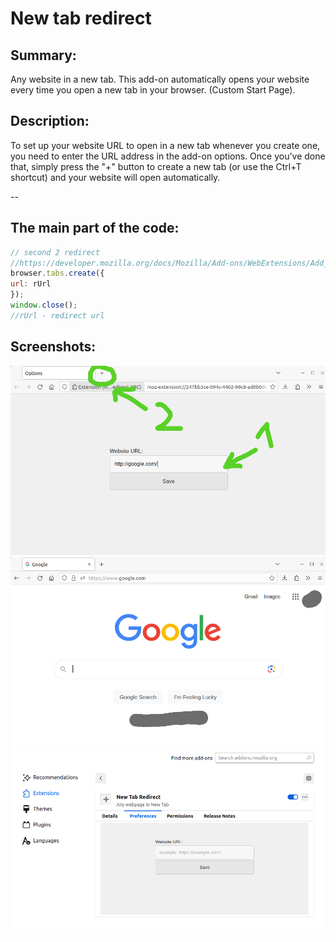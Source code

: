 <!-- New tab redirect readme v.1.0.2 -->

# New tab redirect
## Summary:  
Any website in a new tab. This add-on automatically opens your website every time you open a new tab in your browser. (Custom Start Page).  

## Description:
To set up your website URL to open in a new tab whenever you create one, you need to enter the URL address in the add-on options. Once you've done that, simply press the "+" button to create a new tab (or use the Ctrl+T shortcut) and your website will open automatically.  

  
--
  
## The main part of the code:
<!-- code -->
```javascript
// second 2 redirect
//https://developer.mozilla.org/docs/Mozilla/Add-ons/WebExtensions/Add_a_button_to_the_toolbar
browser.tabs.create({
url: rUrl
});
window.close();
//rUrl - redirect url
```

## Screenshots:
![screenshot](screenshot.png)
![screenshot2](screenshot2.png)
![screenshot3](screenshot3.png)







